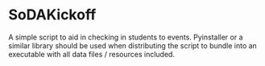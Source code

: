 # SoDAKickoff

A simple script to aid in checking in students to events. Pyinstaller or a similar library should be used 
when distributing the script to bundle into an executable with all data files / resources included.
